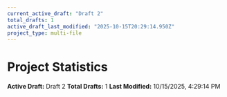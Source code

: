 ```yaml
---
current_active_draft: "Draft 2"
total_drafts: 1
active_draft_last_modified: "2025-10-15T20:29:14.950Z"
project_type: multi-file
---
```


# Project Statistics

**Active Draft:** Draft 2
**Total Drafts:** 1
**Last Modified:** 10/15/2025, 4:29:14 PM
